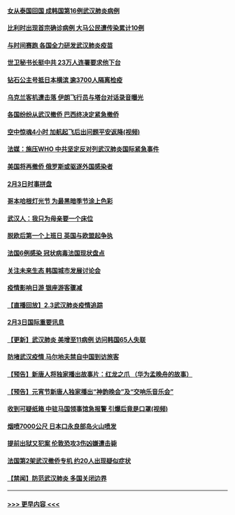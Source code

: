 #### [女从泰国回国 成韩国第16例武汉肺炎病例](../pages/prog202/a102768669.md?t=02041755) 
#### [比利时出现首宗确诊病例 大马公民遭传染累计10例](../pages/prog202/a102768824.md?t=02041755) 
#### [与时间赛跑 各国全力研发武汉肺炎疫苗](../pages/prog202/a102768738.md?t=02041755) 
#### [世卫秘书长挺中共 23万人连署要求他下台](../pages/prog202/a102768717.md?t=02041755) 
#### [钻石公主号抵日本横滨 逾3700人隔离检疫](../pages/prog202/a102768714.md?t=02041755) 
#### [乌克兰客机遭击落 伊朗飞行员与塔台对话录音曝光](../pages/prog202/a102768645.md?t=02041755) 
#### [各国纷纷从武汉撤侨 巴西终决定紧急撤侨](../pages/prog202/a102768630.md?t=02041755) 
#### [空中惊魂4小时 加航起飞后出问题平安返降(视频)](../pages/prog202/a102768601.md?t=02041755) 
#### [法媒：施压WHO 中共坚定反对列武汉肺炎国际紧急事件](../pages/prog202/a102768584.md?t=02041755) 
#### [美国将再撤侨 俄罗斯或驱逐外国感染者](../pages/prog202/a102768247.md?t=02041755) 
#### [2月3日时事拼盘](../pages/prog202/a102768402.md?t=02041755) 
#### [哥本哈根灯光节 为最黑暗季节涂上色彩](../pages/prog202/a102768369.md?t=02041755) 
#### [武汉人：我只为母亲要一个床位](../pages/prog202/a102768250.md?t=02041755) 
#### [脱欧后第一个上班日 英国与欧盟起争执](../pages/prog202/a102768252.md?t=02041755) 
#### [法国6例感染 冠状病毒法国现状盘点](../pages/prog202/a102768157.md?t=02041755) 
#### [关注未来生态 韩国城市发展讨论会](../pages/prog202/a102768153.md?t=02041755) 
#### [疫情影响日游 银座游客骤减](../pages/prog202/a102768160.md?t=02041755) 
#### [【直播回放】2.3武汉肺炎疫情追踪](../pages/prog202/a102768128.md?t=02041755) 
#### [2月3日国际重要讯息](../pages/prog202/a102767896.md?t=02041755) 
#### [【更新】武汉肺炎 美增至11病例 访问韩国65人失联](../pages/prog202/a102758911.md?t=02041755) 
#### [防堵武汉疫情 马尔地夫禁自中国到访旅客](../pages/prog202/a102767847.md?t=02041755) 
#### [【预告】新唐人将独家播出故事片：红龙之爪 （华为孟晚舟的故事）](../pages/prog202/a102767728.md?t=02041755) 
#### [【预告】元宵节新唐人独家播出“神韵晚会”及“交响乐音乐会”](../pages/prog202/a102767674.md?t=02041755) 
#### [收到可疑纸箱 中驻马国领事馆急报警 引爆后竟是口罩(视频)](../pages/prog202/a102767695.md?t=02041755) 
#### [烟喷7000公尺 日本口永良部岛火山喷发](../pages/prog202/a102767687.md?t=02041755) 
#### [提前出狱又犯案 伦敦恐攻3伤凶嫌遭击毙](../pages/prog202/a102767635.md?t=02041755) 
#### [法国第2架武汉撤侨专机 约20人出现疑似症状](../pages/prog202/a102767617.md?t=02041755) 
#### [【禁闻】防范武汉肺炎  多国关闭边界](../pages/prog202/a102767542.md?t=02041755) 

----
#### [ >>> 更早内容 <<< ](../indexes/prog202-earlier.md)
